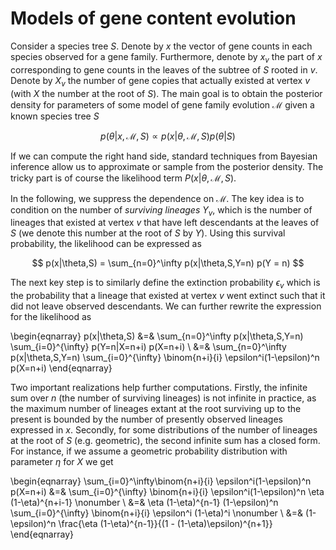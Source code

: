 # Models of gene content evolution

Consider a species tree $S$. Denote by $x$ the vector of gene counts in each species observed for a gene family. Furthermore, denote by $x_v$ the part of $x$ corresponding to gene counts in the leaves of the subtree of $S$ rooted in $v$. Denote by $X_v$ the number of gene copies that actually existed at vertex $v$ (with $X$ the number at the root of $S$). The main goal is to obtain the posterior density for parameters of some model of gene family evolution $\mathcal{M}$ given a known species tree $S$

$$ p(\theta|x,\mathcal{M},S) \propto p(x|\theta,\mathcal{M},S) p(\theta|S) $$

If we can compute the right hand side, standard techniques from Bayesian inference allow us to approximate or sample from the posterior density. The tricky part is of course the likelihood term $P(x|\theta,\mathcal{M},S)$.

In the following, we suppress the dependence on $\mathcal{M}$. The key idea is to condition on the number of *surviving lineages* $Y_v$, which is the number of lineages that existed at vertex $v$ that have left descendants at the leaves of $S$ (we denote this number at the root of $S$ by $Y$). Using this survival probability, the likelihood can be expressed as

$$ p(x|\theta,S) = \sum_{n=0}^\infty p(x|\theta,S,Y=n) p(Y = n) $$

The next key step is to similarly define the extinction probability $\epsilon_v$ which is the probability that a lineage that existed at vertex $v$ went extinct such that it did not leave observed descendants. We can further rewrite the expression for the likelihood as

\begin{eqnarray}
p(x|\theta,S) &=& \sum_{n=0}^\infty p(x|\theta,S,Y=n) \sum_{i=0}^{\infty} p(Y=n|X=n+i) p(X=n+i)  \\
&=& \sum_{n=0}^\infty p(x|\theta,S,Y=n) \sum_{i=0}^{\infty} \binom{n+i}{i} \epsilon^i(1-\epsilon)^n p(X=n+i)
\end{eqnarray}

Two important realizations help further computations. Firstly, the infinite sum over $n$ (the number of surviving lineages) is not infinite in practice, as the maximum number of lineages extant at the root surviving up to the present is bounded by the number of presently observed lineages expressed in $x$. Secondly, for some distributions of the number of lineages at the root of $S$ (e.g. geometric), the second infinite sum has a closed form. For instance, if we assume a geometric probability distribution with parameter $\eta$ for $X$ we get

\begin{eqnarray}
\sum_{i=0}^\infty\binom{n+i}{i} \epsilon^i(1-\epsilon)^n p(X=n+i) &=& \sum_{i=0}^{\infty} \binom{n+i}{i} \epsilon^i(1-\epsilon)^n \eta (1-\eta)^{n+i-1} \nonumber \\
&=& \eta (1-\eta)^{n-1} (1-\epsilon)^n \sum_{i=0}^{\infty} \binom{n+i}{i} \epsilon^i (1-\eta)^i \nonumber \\
&=& (1-\epsilon)^n \frac{\eta (1-\eta)^{n-1}}{(1 - (1-\eta)\epsilon)^{n+1}}
\end{eqnarray}
